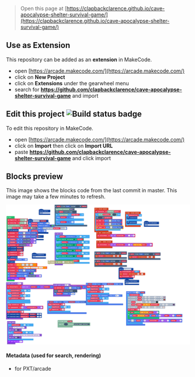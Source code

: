  


> Open this page at [https://clapbackclarence.github.io/cave-apocalypse-shelter-survival-game/](https://clapbackclarence.github.io/cave-apocalypse-shelter-survival-game/)

## Use as Extension

This repository can be added as an **extension** in MakeCode.

* open [https://arcade.makecode.com/](https://arcade.makecode.com/)
* click on **New Project**
* click on **Extensions** under the gearwheel menu
* search for **https://github.com/clapbackclarence/cave-apocalypse-shelter-survival-game** and import

## Edit this project ![Build status badge](https://github.com/clapbackclarence/cave-apocalypse-shelter-survival-game/workflows/MakeCode/badge.svg)

To edit this repository in MakeCode.

* open [https://arcade.makecode.com/](https://arcade.makecode.com/)
* click on **Import** then click on **Import URL**
* paste **https://github.com/clapbackclarence/cave-apocalypse-shelter-survival-game** and click import

## Blocks preview

This image shows the blocks code from the last commit in master.
This image may take a few minutes to refresh.

![A rendered view of the blocks](https://github.com/clapbackclarence/cave-apocalypse-shelter-survival-game/raw/master/.github/makecode/blocks.png)

#### Metadata (used for search, rendering)

* for PXT/arcade
<script src="https://makecode.com/gh-pages-embed.js"></script><script>makeCodeRender("{{ site.makecode.home_url }}", "{{ site.github.owner_name }}/{{ site.github.repository_name }}");</script>
